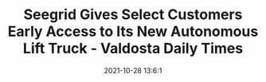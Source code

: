 ---
"title": "Seegrid Gives Select Customers Early Access to Its New Autonomous Lift Truck - Valdosta Daily Times"
"date": "2021-10-28 13:6:1"
"feed_name": "GOOGLENEWSINDUSTRIAL"
"feed_website": "https://news.google.com/search?q=industrial%2Bincident&hl=en-US&gl=US&ceid=US:en"
"feed_rss": "https://news.google.com/rss/search?q=industrial%2Bincident&hl=en-US&gl=US&ceid=US:en"
"link": "https://www.valdostadailytimes.com/news/business/seegrid-gives-select-customers-early-access-to-its-new-autonomous-lift-truck/article_81ab2c2a-195a-5db7-894c-1ab0b9959012.html"
"source": "{'href': 'https://www.valdostadailytimes.com', 'title': 'Valdosta Daily Times'}"
"file": "_posts/2021-1-1-30572fb98d6cde383ac732787ddb111ffe27cc3f.md"
"accident": "0"
"drilling": "0"
"dead": "0"
"injured": "0"
"arrested": "0"
"place": "unknown place"
"where": "unknown site"
"causes": "unknown"
"place_uri": "unknown place"
---